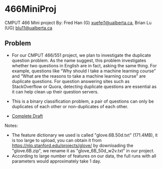 # 466MiniProj
CMPUT 466 Mini project
By: Fred Han (G) <xuefei1@ualberta.ca>, Brian Lu (UG) <blu11@ualberta.ca>
## Problem
- For our CMPUT 466/551 project, we plan to investigate the duplicate question problem. As the
name suggest, this problem investigates whether two questions in English are in fact, asking the
same thing. For example, questions like “Why should I take a machine learning course” and
“What are the reasons to take a machine learning course” are duplicate questions. For question
answering sites such as StackOverflow or Quora, detecting duplicate questions are essential as
it can help clean up their question servers.
- This is a binary classification problem, a pair of questions can only be duplicates of each other
or non-duplicates of each other.

- [Complete Draft](https://github.com/LuBrian/466MiniProj/blob/master/466_Mini_Project_draft.pdf)

Notes: 
- The feature dictionary we used is called "glove.6B.50d.txt" (171.4MB), it is too large to upload, you can obtain it from https://nlp.stanford.edu/projects/glove/ by downloading the "glove.6B.zip", we rename it as "glove_6B_50d_w2v.txt" in our project.
- According to large number of features on our data, the full runs with all parameters would approximately take 1 day.
